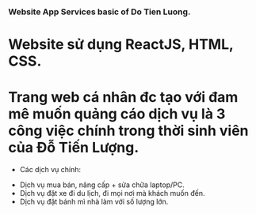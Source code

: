 ### Website App Services basic of Do Tien Luong.
# Website sử dụng ReactJS, HTML, CSS. 

# Trang web cá nhân đc tạo với đam mê muốn quảng cáo dịch vụ là 3 công việc chính trong thời sinh viên của Đỗ Tiến Lượng. 
- Các dịch vụ chính: 
+ Dịch vụ mua bán, nâng cấp + sửa chữa laptop/PC.
+ Dịch vụ đặt xe đi du lịch, đi mọi nơi mà khách muốn đến.
+ Dịch vụ đặt bánh mì nhà làm với số lượng lớn. 

